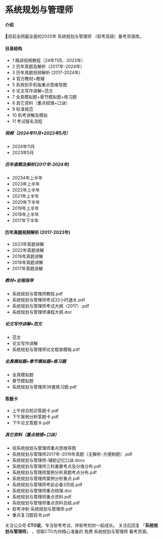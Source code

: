 # 系统规划与管理师

#### 介绍
💯目前全网最全面的2025年 系统规划与管理师 （软考高级）备考资源库。

#### 目录结构
 - 1 精讲视频教程（24年11月、2023年）
 - 2 历年真题及解析（2017年-2024年）
 - 3 历年真题视频解析 (2017-2024年)
 - 4 官方教材+教辅
 - 5 系规划手机版重点思维导图
 - 6 论文写作讲解+范文
 - 7 全真模拟题+章节模拟题+练习题
 - 8 其它资料（重点梳理+口诀）
 - 9 标准规范
 - 10 机考讲解及模拟
 - 11 考试报名流程

##### 视频（2024年11月+2023年5月）
 - 2024年11月
 - 2023年5月
##### 历年直颗及解析(2017年-2024年)
 - 20234年上半年
 - 2023年上半年
 - 2022年上半年
 - 2021年上半年
 - 2020年下半年
 - 2019年上半年
 - 2018年上半年
 - 2017年下半年
   
#### 历年真题视频解析 (2017-2023年)
 - 2023年真题讲解
 - 2022年真题讲解
 - 2019年真题讲解
 - 2018年真题讲解
 - 2017年真题讲解

##### 教材+全程指导
 - 系统规划与管理师教程.pdf
 - 系统规划与管理师考试32小时通关.pdf
 - 系统规划与管理师考试大纲（2017）.pdf
 - 系统规划与管理师课程大纲.doc
 
##### 论文写作讲解+范文
 - 范文
 - 论文写作讲解
 - 系统规划与管理师论文框架模板.pdf
 
##### 全真模拟题+章节模拟题+练习题
 - 全真模拟题
 - 章节模拟题
 - 系统规划与管理师36套练习题.pdf
 
#### 答题卡
 - 上午综合知识答题卡.pdf
 - 下午案例分析答题卡.pdf
 - 下午论文答题卡.pdf

##### 其它资料（重点梳理+口诀）
 - 综系统规划与管理师重点思维导图
 - 系统规划与管理师2017年-2019年真题（无解析-方便刷题）.pdf
 - 系统规划与管理师-辅助记忆口诀.docx
 - 系统规划与管理师三科重要考点及分值分布.pdf
 - 系统规划与管理师案例分析真题考点分布.pdf
 - 系统规划与管理师案例分析重点.pdf
 - 系统规划与管理师考前必备3页纸.pdf
 - 系统规划与管理师重点梳理.doc
 - 系统规划与管理师重点资料.pdf
 - 系统规划与管理师重点资料总结.pdf
 - 软考冲刺·系统规划与管理师.pdf
 - 重点复习题目书.pdf
 


关注公众号 **CTO说**，专注软考考试，伴软考的你一起成长。
关注后回复 「**系统规划与管理师**」 ，领取CTO为你精心准备的 免费 系统规划与管理师 备考资源。
